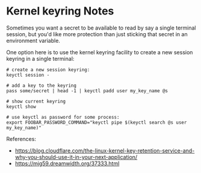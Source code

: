 # Kernel keyring Notes

Sometimes you want a secret to be available to read by say a single
terminal session, but you'd like more protection than just sticking that
secret in an environment variable.

One option here is to use the kernel keyring facility to create a new session
keyring in a single terminal:

```
# create a new session keyring:
keyctl session -

# add a key to the keyring
pass some/secret | head -1 | keyctl padd user my_key_name @s

# show current keyring
keyctl show

# use keyctl as password for some process:
export FOOBAR_PASSWORD_COMMAND="keyctl pipe $(keyctl search @s user my_key_name)"
```



References:
- https://blog.cloudflare.com/the-linux-kernel-key-retention-service-and-why-you-should-use-it-in-your-next-application/
- https://mjg59.dreamwidth.org/37333.html
